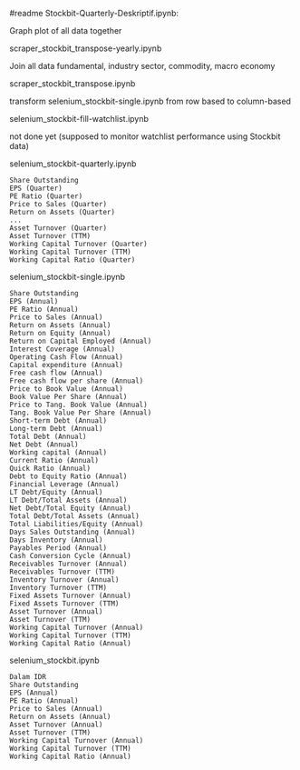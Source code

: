 #readme
Stockbit-Quarterly-Deskriptif.ipynb: 

Graph plot of all data together
  
scraper_stockbit_transpose-yearly.ipynb

Join all data fundamental, industry sector, commodity, macro economy
  
scraper_stockbit_transpose.ipynb

transform selenium_stockbit-single.ipynb from row based to column-based
  
selenium_stockbit-fill-watchlist.ipynb

not done yet (supposed to monitor watchlist performance using Stockbit data)
  
selenium_stockbit-quarterly.ipynb

	Share Outstanding
	EPS (Quarter)
	PE Ratio (Quarter)
	Price to Sales (Quarter)
	Return on Assets (Quarter)
	...
	Asset Turnover (Quarter)
	Asset Turnover (TTM)
	Working Capital Turnover (Quarter)
	Working Capital Turnover (TTM)
	Working Capital Ratio (Quarter)

selenium_stockbit-single.ipynb

	Share Outstanding
	EPS (Annual)
	PE Ratio (Annual)
	Price to Sales (Annual)
	Return on Assets (Annual)
	Return on Equity (Annual)
	Return on Capital Employed (Annual)
	Interest Coverage (Annual)
	Operating Cash Flow (Annual)
	Capital expenditure (Annual)
	Free cash flow (Annual)
	Free cash flow per share (Annual)
	Price to Book Value (Annual)
	Book Value Per Share (Annual)
	Price to Tang. Book Value (Annual)
	Tang. Book Value Per Share (Annual)
	Short-term Debt (Annual)
	Long-term Debt (Annual)
	Total Debt (Annual)
	Net Debt (Annual)
	Working capital (Annual)
	Current Ratio (Annual)
	Quick Ratio (Annual)
	Debt to Equity Ratio (Annual)
	Financial Leverage (Annual)
	LT Debt/Equity (Annual)
	LT Debt/Total Assets (Annual)
	Net Debt/Total Equity (Annual)
	Total Debt/Total Assets (Annual)
	Total Liabilities/Equity (Annual)
	Days Sales Outstanding (Annual)
	Days Inventory (Annual)
	Payables Period (Annual)
	Cash Conversion Cycle (Annual)
	Receivables Turnover (Annual)
	Receivables Turnover (TTM)
	Inventory Turnover (Annual)
	Inventory Turnover (TTM)
	Fixed Assets Turnover (Annual)
	Fixed Assets Turnover (TTM)
	Asset Turnover (Annual)
	Asset Turnover (TTM)
	Working Capital Turnover (Annual)
	Working Capital Turnover (TTM)
	Working Capital Ratio (Annual)


selenium_stockbit.ipynb

	Dalam IDR
	Share Outstanding
	EPS (Annual)
	PE Ratio (Annual)
	Price to Sales (Annual)
	Return on Assets (Annual)
	Asset Turnover (Annual)
	Asset Turnover (TTM)
	Working Capital Turnover (Annual)
	Working Capital Turnover (TTM)
	Working Capital Ratio (Annual)
